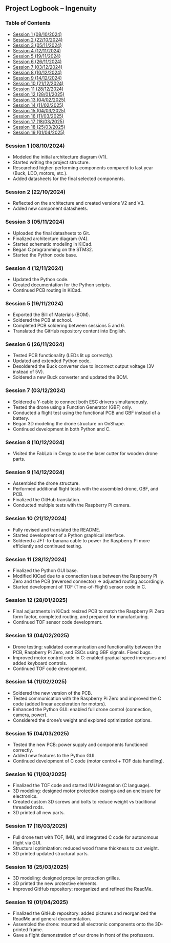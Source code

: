 ## Project Logbook – Ingenuity

### Table of Contents
- [Session 1 (08/10/2024)](#session-1-08102024)
- [Session 2 (22/10/2024)](#session-2-22102024)
- [Session 3 (05/11/2024)](#session-3-05112024)
- [Session 4 (12/11/2024)](#session-4-12112024)
- [Session 5 (19/11/2024)](#session-5-19112024)
- [Session 6 (26/11/2024)](#session-6-26112024)
- [Session 7 (03/12/2024)](#session-7-03122024)
- [Session 8 (10/12/2024)](#session-8-10122024)
- [Session 9 (14/12/2024)](#session-9-14122024)
- [Session 10 (21/12/2024)](#session-10-21122024)
- [Session 11 (28/12/2024)](#session-11-28122024)
- [Session 12 (28/01/2025)](#session-12-28012025)
- [Session 13 (04/02/2025)](#session-13-04022025)
- [Session 14 (11/02/2025)](#session-14-11022025)
- [Session 15 (04/03/2025)](#session-15-04032025)
- [Session 16 (11/03/2025)](#session-16-11032025)
- [Session 17 (18/03/2025)](#session-17-18032025)
- [Session 18 (25/03/2025)](#session-18-25032025)
- [Session 19 (01/04/2025)](#session-19-01042025)



### Session 1 (08/10/2024)
- Modeled the initial architecture diagram (V1).
- Started writing the project structure.
- Researched higher-performing components compared to last year (Buck, LDO, motors, etc.).
- Added datasheets for the final selected components.

### Session 2 (22/10/2024)
- Reflected on the architecture and created versions V2 and V3.
- Added new component datasheets.

### Session 3 (05/11/2024)
- Uploaded the final datasheets to Git.
- Finalized architecture diagram (V4).
- Started schematic modeling in KiCad.
- Began C programming on the STM32.
- Started the Python code base.

### Session 4 (12/11/2024)
- Updated the Python code.
- Created documentation for the Python scripts.
- Continued PCB routing in KiCad.

### Session 5 (19/11/2024)
- Exported the Bill of Materials (BOM).
- Soldered the PCB at school.
- Completed PCB soldering between sessions 5 and 6.
- Translated the GitHub repository content into English.

### Session 6 (26/11/2024)
- Tested PCB functionality (LEDs lit up correctly).
- Updated and extended Python code.
- Desoldered the Buck converter due to incorrect output voltage (3V instead of 5V).
- Soldered a new Buck converter and updated the BOM.

### Session 7 (03/12/2024)
- Soldered a Y-cable to connect both ESC drivers simultaneously.
- Tested the drone using a Function Generator (GBF) only.
- Conducted a flight test using the functional PCB and GBF instead of a battery.
- Began 3D modeling the drone structure on OnShape.
- Continued development in both Python and C.

### Session 8 (10/12/2024)
- Visited the FabLab in Cergy to use the laser cutter for wooden drone parts.

### Session 9 (14/12/2024)
- Assembled the drone structure.
- Performed additional flight tests with the assembled drone, GBF, and PCB.
- Finalized the GitHub translation.
- Conducted multiple tests with the Raspberry Pi camera.

### Session 10 (21/12/2024)
- Fully revised and translated the README.
- Started development of a Python graphical interface.
- Soldered a JFT-to-banana cable to power the Raspberry Pi more efficiently and continued testing.

### Session 11 (28/12/2024)
- Finalized the Python GUI base.
- Modified KiCad due to a connection issue between the Raspberry Pi Zero and the PCB (reversed connector) → adjusted routing accordingly.
- Started development of TOF (Time-of-Flight) sensor code in C.

### Session 12 (28/01/2025)
- Final adjustments in KiCad: resized PCB to match the Raspberry Pi Zero form factor, completed routing, and prepared for manufacturing.
- Continued TOF sensor code development.

### Session 13 (04/02/2025)
- Drone testing: validated communication and functionality between the PCB, Raspberry Pi Zero, and ESCs using GBF signals. Fixed bugs.
- Improved motor control code in C: enabled gradual speed increases and added keyboard controls.
- Continued TOF code development.

### Session 14 (11/02/2025)
- Soldered the new version of the PCB.
- Tested communication with the Raspberry Pi Zero and improved the C code (added linear acceleration for motors).
- Enhanced the Python GUI: enabled full drone control (connection, camera, power).
- Considered the drone’s weight and explored optimization options.

### Session 15 (04/03/2025)
- Tested the new PCB: power supply and components functioned correctly.
- Added new features to the Python GUI.
- Continued development of C code (motor control + TOF data handling).

### Session 16 (11/03/2025)
- Finalized the TOF code and started IMU integration (C language).
- 3D modeling: designed motor protection casings and an enclosure for electronics.
- Created custom 3D screws and bolts to reduce weight vs traditional threaded rods.
- 3D printed all new parts.

### Session 17 (18/03/2025)
- Full drone test with TOF, IMU, and integrated C code for autonomous flight via GUI.
- Structural optimization: reduced wood frame thickness to cut weight.
- 3D printed updated structural parts.

### Session 18 (25/03/2025)
- 3D modeling: designed propeller protection grilles.
- 3D printed the new protective elements.
- Improved GitHub repository: reorganized and refined the ReadMe.

### Session 19 (01/04/2025)
- Finalized the GitHub repository: added pictures and reorganized the ReadMe and general documentation.
- Assembled the drone: mounted all electronic components onto the 3D-printed frame.
- Gave a flight demonstration of our drone in front of the professors.
